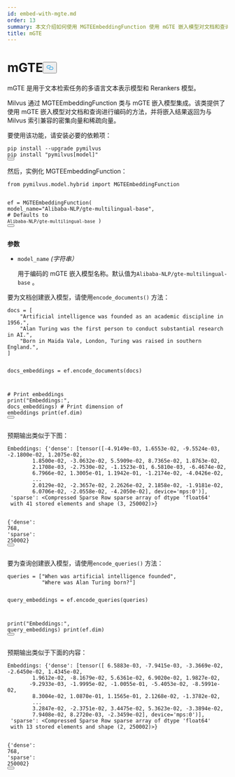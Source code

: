 ```yaml
---
id: embed-with-mgte.md
order: 13
summary: 本文介绍如何使用 MGTEEmbeddingFunction 使用 mGTE 嵌入模型对文档和查询进行编码。
title: mGTE
---
```

<h1 id="mGTE" class="common-anchor-header">mGTE<button data-href="#mGTE" class="anchor-icon" translate="no">
      <svg translate="no"
        aria-hidden="true"
        focusable="false"
        height="20"
        version="1.1"
        viewBox="0 0 16 16"
        width="16"
      >
        <path
          fill="#0092E4"
          fill-rule="evenodd"
          d="M4 9h1v1H4c-1.5 0-3-1.69-3-3.5S2.55 3 4 3h4c1.45 0 3 1.69 3 3.5 0 1.41-.91 2.72-2 3.25V8.59c.58-.45 1-1.27 1-2.09C10 5.22 8.98 4 8 4H4c-.98 0-2 1.22-2 2.5S3 9 4 9zm9-3h-1v1h1c1 0 2 1.22 2 2.5S13.98 12 13 12H9c-.98 0-2-1.22-2-2.5 0-.83.42-1.64 1-2.09V6.25c-1.09.53-2 1.84-2 3.25C6 11.31 7.55 13 9 13h4c1.45 0 3-1.69 3-3.5S14.5 6 13 6z"
        ></path>
      </svg>
    </button></h1><p>mGTE 是用于文本检索任务的多语言文本表示模型和 Rerankers 模型。</p>
<p>Milvus 通过 MGTEEmbeddingFunction 类与 mGTE 嵌入模型集成。该类提供了使用 mGTE 嵌入模型对文档和查询进行编码的方法，并将嵌入结果返回为与 Milvus 索引兼容的密集向量和稀疏向量。</p>
<p>要使用该功能，请安装必要的依赖项：</p>
<pre><code translate="no" class="language-python">pip install --upgrade pymilvus
pip install <span class="hljs-string">&quot;pymilvus[model]&quot;</span>
<button class="copy-code-btn"></button></code></pre>
<p>然后，实例化 MGTEEmbeddingFunction：</p>
<pre><code translate="no" class="language-python"><span class="hljs-keyword">from</span> pymilvus.model.hybrid <span class="hljs-keyword">import</span> MGTEEmbeddingFunction

ef = MGTEEmbeddingFunction(
    model_name=<span class="hljs-string">&quot;Alibaba-NLP/gte-multilingual-base&quot;</span>, <span class="hljs-comment"># Defaults to `Alibaba-NLP/gte-multilingual-base`</span>
)
<button class="copy-code-btn"></button></code></pre>
<p><strong>参数</strong></p>
<ul>
<li><p><code translate="no">model_name</code> <em>(字符串）</em></p>
<p>用于编码的 mGTE 嵌入模型名称。默认值为<code translate="no">Alibaba-NLP/gte-multilingual-base</code> 。</p></li>
</ul>
<p>要为文档创建嵌入模型，请使用<code translate="no">encode_documents()</code> 方法：</p>
<pre><code translate="no" class="language-python">docs = [
    <span class="hljs-string">&quot;Artificial intelligence was founded as an academic discipline in 1956.&quot;</span>,
    <span class="hljs-string">&quot;Alan Turing was the first person to conduct substantial research in AI.&quot;</span>,
    <span class="hljs-string">&quot;Born in Maida Vale, London, Turing was raised in southern England.&quot;</span>,
]

docs_embeddings = ef.encode_documents(docs)

<span class="hljs-comment"># Print embeddings</span>
<span class="hljs-built_in">print</span>(<span class="hljs-string">&quot;Embeddings:&quot;</span>, docs_embeddings)
<span class="hljs-comment"># Print dimension of embeddings</span>
<span class="hljs-built_in">print</span>(ef.dim)
<button class="copy-code-btn"></button></code></pre>
<p>预期输出类似于下图：</p>
<pre><code translate="no" class="language-python">Embeddings: {<span class="hljs-string">&#x27;dense&#x27;</span>: [tensor([<span class="hljs-number">-4.9149e-03</span>, <span class="hljs-number">1.6553e-02</span>, <span class="hljs-number">-9.5524e-03</span>, <span class="hljs-number">-2.1800e-02</span>, <span class="hljs-number">1.2075e-02</span>,
        <span class="hljs-number">1.8500e-02</span>, <span class="hljs-number">-3.0632e-02</span>, <span class="hljs-number">5.5909e-02</span>, <span class="hljs-number">8.7365e-02</span>, <span class="hljs-number">1.8763e-02</span>,
        <span class="hljs-number">2.1708e-03</span>, <span class="hljs-number">-2.7530e-02</span>, <span class="hljs-number">-1.1523e-01</span>, <span class="hljs-number">6.5810e-03</span>, <span class="hljs-number">-6.4674e-02</span>,
        <span class="hljs-number">6.7966e-02</span>, <span class="hljs-number">1.3005e-01</span>, <span class="hljs-number">1.1942e-01</span>, <span class="hljs-number">-1.2174e-02</span>, <span class="hljs-number">-4.0426e-02</span>,
        ...
        <span class="hljs-number">2.0129e-02</span>, <span class="hljs-number">-2.3657e-02</span>, <span class="hljs-number">2.2626e-02</span>, <span class="hljs-number">2.1858e-02</span>, <span class="hljs-number">-1.9181e-02</span>,
        <span class="hljs-number">6.0706e-02</span>, <span class="hljs-number">-2.0558e-02</span>, <span class="hljs-number">-4.2050e-02</span>], device=<span class="hljs-string">&#x27;mps:0&#x27;</span>)], 
 <span class="hljs-string">&#x27;sparse&#x27;</span>: &lt;Compressed Sparse Row sparse array of dtype <span class="hljs-string">&#x27;float64&#x27;</span>
 <span class="hljs-keyword">with</span> <span class="hljs-number">41</span> <span class="hljs-function">stored elements <span class="hljs-keyword">and</span> <span class="hljs-title">shape</span> (<span class="hljs-params"><span class="hljs-number">3</span>, <span class="hljs-number">250002</span></span>)&gt;}</span>

{<span class="hljs-string">&#x27;dense&#x27;</span>: <span class="hljs-number">768</span>, <span class="hljs-string">&#x27;sparse&#x27;</span>: <span class="hljs-number">250002</span>}
<button class="copy-code-btn"></button></code></pre>
<p>要为查询创建嵌入模型，请使用<code translate="no">encode_queries()</code> 方法：</p>
<pre><code translate="no" class="language-python">queries = [<span class="hljs-string">&quot;When was artificial intelligence founded&quot;</span>,
           <span class="hljs-string">&quot;Where was Alan Turing born?&quot;</span>]

query_embeddings = ef.encode_queries(queries)

<span class="hljs-built_in">print</span>(<span class="hljs-string">&quot;Embeddings:&quot;</span>, query_embeddings)
<span class="hljs-built_in">print</span>(ef.dim)
<button class="copy-code-btn"></button></code></pre>
<p>预期输出类似于下面的内容：</p>
<pre><code translate="no" class="language-python">Embeddings: {<span class="hljs-string">&#x27;dense&#x27;</span>: [tensor([ <span class="hljs-number">6.5883e-03</span>, <span class="hljs-number">-7.9415e-03</span>, <span class="hljs-number">-3.3669e-02</span>, <span class="hljs-number">-2.6450e-02</span>, <span class="hljs-number">1.4345e-02</span>,
        <span class="hljs-number">1.9612e-02</span>, <span class="hljs-number">-8.1679e-02</span>, <span class="hljs-number">5.6361e-02</span>, <span class="hljs-number">6.9020e-02</span>, <span class="hljs-number">1.9827e-02</span>,
       <span class="hljs-number">-9.2933e-03</span>, <span class="hljs-number">-1.9995e-02</span>, <span class="hljs-number">-1.0055e-01</span>, <span class="hljs-number">-5.4053e-02</span>, <span class="hljs-number">-8.5991e-02</span>,
        <span class="hljs-number">8.3004e-02</span>, <span class="hljs-number">1.0870e-01</span>, <span class="hljs-number">1.1565e-01</span>, <span class="hljs-number">2.1268e-02</span>, <span class="hljs-number">-1.3782e-02</span>,
        ...
        <span class="hljs-number">3.2847e-02</span>, <span class="hljs-number">-2.3751e-02</span>, <span class="hljs-number">3.4475e-02</span>, <span class="hljs-number">5.3623e-02</span>, <span class="hljs-number">-3.3894e-02</span>,
        <span class="hljs-number">7.9408e-02</span>, <span class="hljs-number">8.2720e-03</span>, <span class="hljs-number">-2.3459e-02</span>], device=<span class="hljs-string">&#x27;mps:0&#x27;</span>)], 
 <span class="hljs-string">&#x27;sparse&#x27;</span>: &lt;Compressed Sparse Row sparse array of dtype <span class="hljs-string">&#x27;float64&#x27;</span>
 <span class="hljs-keyword">with</span> <span class="hljs-number">13</span> <span class="hljs-function">stored elements <span class="hljs-keyword">and</span> <span class="hljs-title">shape</span> (<span class="hljs-params"><span class="hljs-number">2</span>, <span class="hljs-number">250002</span></span>)&gt;}</span>

{<span class="hljs-string">&#x27;dense&#x27;</span>: <span class="hljs-number">768</span>, <span class="hljs-string">&#x27;sparse&#x27;</span>: <span class="hljs-number">250002</span>}
<button class="copy-code-btn"></button></code></pre>

